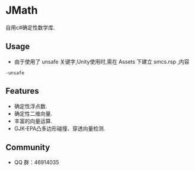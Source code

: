 JMath
====
自用c#确定性数学库.

Usage
---------

* 由于使用了 unsafe 关键字,Unity使用时,需在 Assets 下建立 smcs.rsp ,内容 
```
-unsafe
``` 

Features
---------

* 确定性浮点数.
* 确定性二维向量.
* 丰富的向量运算.
* GJK-EPA凸多边形碰撞、穿透向量检测.

Community
---------

* QQ 群：46914035
